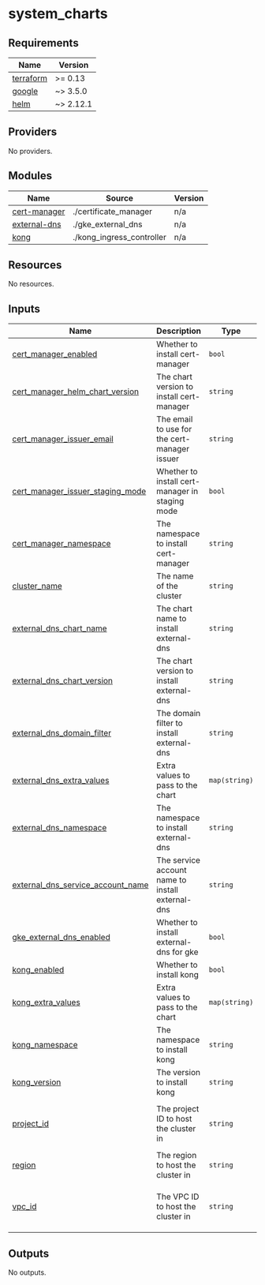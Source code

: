 # system_charts

<!-- BEGIN_TF_DOCS -->
## Requirements

| Name | Version |
|------|---------|
| <a name="requirement_terraform"></a> [terraform](#requirement\_terraform) | >= 0.13 |
| <a name="requirement_google"></a> [google](#requirement\_google) | ~> 3.5.0 |
| <a name="requirement_helm"></a> [helm](#requirement\_helm) | ~> 2.12.1 |

## Providers

No providers.

## Modules

| Name | Source | Version |
|------|--------|---------|
| <a name="module_cert-manager"></a> [cert-manager](#module\_cert-manager) | ./certificate_manager | n/a |
| <a name="module_external-dns"></a> [external-dns](#module\_external-dns) | ./gke_external_dns | n/a |
| <a name="module_kong"></a> [kong](#module\_kong) | ./kong_ingress_controller | n/a |

## Resources

No resources.

## Inputs

| Name | Description | Type | Default | Required |
|------|-------------|------|---------|:--------:|
| <a name="input_cert_manager_enabled"></a> [cert\_manager\_enabled](#input\_cert\_manager\_enabled) | Whether to install cert-manager | `bool` | `false` | no |
| <a name="input_cert_manager_helm_chart_version"></a> [cert\_manager\_helm\_chart\_version](#input\_cert\_manager\_helm\_chart\_version) | The chart version to install cert-manager | `string` | `"v1.11.0"` | no |
| <a name="input_cert_manager_issuer_email"></a> [cert\_manager\_issuer\_email](#input\_cert\_manager\_issuer\_email) | The email to use for the cert-manager issuer | `string` | `""` | no |
| <a name="input_cert_manager_issuer_staging_mode"></a> [cert\_manager\_issuer\_staging\_mode](#input\_cert\_manager\_issuer\_staging\_mode) | Whether to install cert-manager in staging mode | `bool` | `true` | no |
| <a name="input_cert_manager_namespace"></a> [cert\_manager\_namespace](#input\_cert\_manager\_namespace) | The namespace to install cert-manager | `string` | `"cert-manager"` | no |
| <a name="input_cluster_name"></a> [cluster\_name](#input\_cluster\_name) | The name of the cluster | `string` | n/a | yes |
| <a name="input_external_dns_chart_name"></a> [external\_dns\_chart\_name](#input\_external\_dns\_chart\_name) | The chart name to install external-dns | `string` | `"external-dns"` | no |
| <a name="input_external_dns_chart_version"></a> [external\_dns\_chart\_version](#input\_external\_dns\_chart\_version) | The chart version to install external-dns | `string` | `"1.12.0"` | no |
| <a name="input_external_dns_domain_filter"></a> [external\_dns\_domain\_filter](#input\_external\_dns\_domain\_filter) | The domain filter to install external-dns | `string` | `"Just a place holder to make this param Optional"` | no |
| <a name="input_external_dns_extra_values"></a> [external\_dns\_extra\_values](#input\_external\_dns\_extra\_values) | Extra values to pass to the chart | `map(string)` | `{}` | no |
| <a name="input_external_dns_namespace"></a> [external\_dns\_namespace](#input\_external\_dns\_namespace) | The namespace to install external-dns | `string` | `"external-dns"` | no |
| <a name="input_external_dns_service_account_name"></a> [external\_dns\_service\_account\_name](#input\_external\_dns\_service\_account\_name) | The service account name to install external-dns | `string` | `"external-dns"` | no |
| <a name="input_gke_external_dns_enabled"></a> [gke\_external\_dns\_enabled](#input\_gke\_external\_dns\_enabled) | Whether to install external-dns for gke | `bool` | `false` | no |
| <a name="input_kong_enabled"></a> [kong\_enabled](#input\_kong\_enabled) | Whether to install kong | `bool` | `false` | no |
| <a name="input_kong_extra_values"></a> [kong\_extra\_values](#input\_kong\_extra\_values) | Extra values to pass to the chart | `map(string)` | `{}` | no |
| <a name="input_kong_namespace"></a> [kong\_namespace](#input\_kong\_namespace) | The namespace to install kong | `string` | `"kong"` | no |
| <a name="input_kong_version"></a> [kong\_version](#input\_kong\_version) | The version to install kong | `string` | `"2.26.3"` | no |
| <a name="input_project_id"></a> [project\_id](#input\_project\_id) | The project ID to host the cluster in | `string` | `"Default value for AWS - to make this param Optional"` | no |
| <a name="input_region"></a> [region](#input\_region) | The region to host the cluster in | `string` | n/a | yes |
| <a name="input_vpc_id"></a> [vpc\_id](#input\_vpc\_id) | The VPC ID to host the cluster in | `string` | `"Default value for GCP - to make this param Optional"` | no |

## Outputs

No outputs.
<!-- END_TF_DOCS -->
